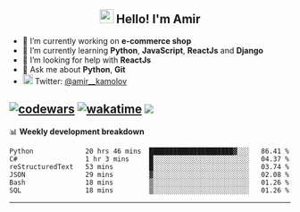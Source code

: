 <h2 align="center"><img src="https://media.giphy.com/media/hvRJCLFzcasrR4ia7z/giphy.gif" width="25px"> Hello! I'm Amir</h2>

- 🔭 I’m currently working on **e-commerce shop**
- 🌱 I’m currently learning **Python**, **JavaScript**, **ReactJs** and **Django**
- 🤔 I’m looking for help with **ReactJs**
- 💬 Ask me about **Python**, **Git**
- <img alt="Amir Kamolov | Twitter" width="18px" src="https://raw.githubusercontent.com/peterthehan/peterthehan/master/assets/twitter.svg" /> Twitter: [@amir__kamolov ](https://twitter.com/amir__kamolov)

[![codewars](https://www.codewars.com/users/Kamolov%20Amir/badges/micro)](https://www.codewars.com/users/Kamolov%20Amir)
[![wakatime](https://wakatime.com/badge/user/12da36de-2fca-4ef2-bb44-ec10c4750b61.svg)](https://wakatime.com/@12da36de-2fca-4ef2-bb44-ec10c4750b61)
![](https://komarev.com/ghpvc/?username=Amir0715&style=flat-square)
---

📊 **Weekly development breakdown**
<!--START_SECTION:waka-->

```text
Python             20 hrs 46 mins  █████████████████████▓░░░   86.41 %
C#                 1 hr 3 mins     █░░░░░░░░░░░░░░░░░░░░░░░░   04.37 %
reStructuredText   53 mins         █░░░░░░░░░░░░░░░░░░░░░░░░   03.74 %
JSON               29 mins         ▓░░░░░░░░░░░░░░░░░░░░░░░░   02.08 %
Bash               18 mins         ▒░░░░░░░░░░░░░░░░░░░░░░░░   01.26 %
SQL                18 mins         ▒░░░░░░░░░░░░░░░░░░░░░░░░   01.26 %
```

<!--END_SECTION:waka-->

---
